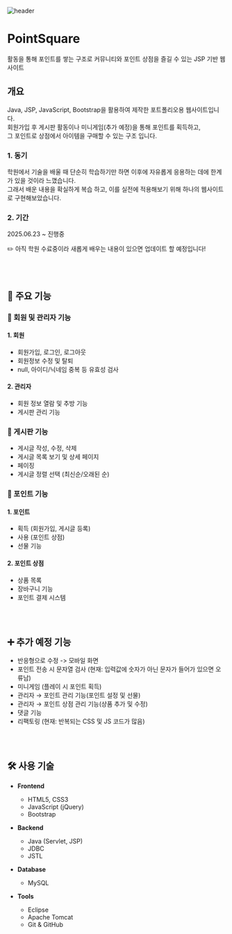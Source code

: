![header](https://capsule-render.vercel.app/api?type=waving&color=timeAuto&height=200&section=header&text=PointSquare&fontSize=50&fontAlign=20&animation=fadeIn)
# PointSquare
활동을 통해 포인트를 쌓는 구조로 커뮤니티와 포인트 상점을 즐길 수 있는 JSP 기반 웹사이트<br>


## 개요
Java, JSP, JavaScript, Bootstrap을 활용하여 제작한 포트폴리오용 웹사이트입니다.<br>
회원가입 후 게시판 활동이나 미니게임(추가 예정)을 통해 포인트를 획득하고,<br>
그 포인트로 상점에서 아이템을 구매할 수 있는 구조 입니다.<br>

### 1. 동기
학원에서 기술을 배울 때 단순히 학습하기만 하면 이후에 자유롭게 응용하는 데에 한계가 있을 것이라 느꼈습니다.<br>
그래서 배운 내용을 확실하게 복습 하고, 이를 실전에 적용해보기 위해 하나의 웹사이트로 구현해보았습니다.

### 2. 기간
2025.06.23 ~ 진행중

✏️ 아직 학원 수료중이라 새롭게 배우는 내용이 있으면 업데이트 할 예정입니다!

<br>
<br>

## 📁 주요 기능

### 👤 회원 및 관리자 기능
#### 1. 회원
- 회원가입, 로그인, 로그아웃
- 회원정보 수정 및 탈퇴
- null, 아이디/닉네임 중복 등 유효성 검사
#### 2. 관리자
- 회원 정보 열람 및 추방 기능
- 게시판 관리 기능

### 📝 게시판 기능
- 게시글 작성, 수정, 삭제
- 게시글 목록 보기 및 상세 페이지
- 페이징
- 게시글 정렬 선택 (최신순/오래된 순)

### 🛒 포인트 기능
#### 1. 포인트
- 획득 (회원가입, 게시글 등록)
- 사용 (포인트 상점)
- 선물 기능
#### 2. 포인트 상점
- 상품 목록
- 장바구니 기능
- 포인트 결제 시스템

<br>
<br>

## ➕ 추가 예정 기능
- 반응형으로 수정 -> 모바일 화면
- 포인트 전송 시 문자열 검사
(현재: 입력값에 숫자가 아닌 문자가 들어가 있으면 오류남)
- 미니게임 (플레이 시 포인트 획득)
- 관리자 → 포인트 관리 기능(포인트 설정 및 선물)
- 관리자 → 포인트 상점 관리 기능(상품 추가 및 수정)
- 댓글 기능
- 리팩토링 (현재: 반복되는 CSS 및 JS 코드가 많음)

<br>
<br>

## 🛠 사용 기술

- **Frontend**
  - HTML5, CSS3
  - JavaScript (jQuery)
  - Bootstrap

- **Backend**
  - Java (Servlet, JSP)
  - JDBC
  - JSTL

- **Database**
  - MySQL

- **Tools**
  - Eclipse
  - Apache Tomcat
  - Git & GitHub



